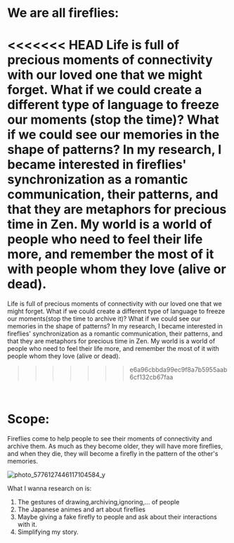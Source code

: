 # We are all fireflies:
<<<<<<< HEAD
Life is full of precious moments of connectivity with our loved one that we might forget. What if we could create a different type of language to freeze our moments (stop the time)? What if we could see our memories in the shape of patterns? In my research, I became interested in fireflies' synchronization as a romantic communication, their patterns, and that they are metaphors for precious time in Zen. My world is a world of people who need to feel their life more, and remember the most of it with people whom they love (alive or dead).
=======
Life is full of precious moments of connectivity with our loved one that we might forget. What if we could create a different type of language to freeze our moments(stop the time to archive it)? What if we could see our memories in the shape of patterns? In my research, I became interested in fireflies' synchronization as a romantic communication, their patterns, and that they are metaphors for precious time in Zen. My world is a world of people who need to feel their life more, and remember the most of it with people whom they love (alive or dead).
>>>>>>> e6a96cbbda99ec9f8a7b5955aab6cf132cb67faa

<br>

# Scope:
 Fireflies come to help people to see their moments of connectivity and archive them. As much as they become older, they will have more fireflies, and when they die, they will become a firefly in the pattern of the other's memories.
 
 
![photo_5776127446117104584_y](https://user-images.githubusercontent.com/116266413/204283912-7684509b-8a44-4ec4-b0dc-ff6d031f7cd2.jpg)

 What I wanna research on is:
 1. The gestures of drawing,archiving,ignoring,... of people
 2. The Japanese animes and art about fireflies
 3. Maybe giving a fake firefly to people and ask about their interactions with it.
 3. Simplifying my story.


